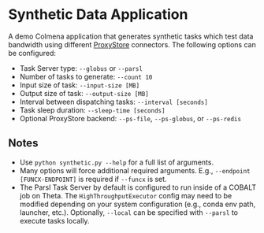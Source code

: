 # Synthetic Data Application

A demo Colmena application that generates synthetic tasks which test data bandwidth using different [ProxyStore](https://docs.proxystore.dev/latest/) connectors.
The following options can be configured:

- Task Server type: `--globus` or `--parsl`
- Number of tasks to generate: `--count 10`
- Input size of task: `--input-size [MB]`
- Output size of task: `--output-size [MB]`
- Interval between dispatching tasks: `--interval [seconds]`
- Task sleep duration: `--sleep-time [seconds]`
- Optional ProxyStore backend: `--ps-file`, `--ps-globus`, or `--ps-redis`

## Notes

- Use `python synthetic.py --help` for a full list of arguments.
- Many options will force additional required arguments.
  E.g., `--endpoint [FUNCX-ENDPOINT]` is required if `--funcx` is set.
- The Parsl Task Server by default is configured to run inside of a COBALT
  job on Theta. The `HighThroughputExecutor` config may need to be modified
  depending on your system configuration (e.g., conda env path, launcher,
  etc.). Optionally, `--local` can be specified with `--parsl` to execute
  tasks locally.
